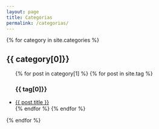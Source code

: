 ```yaml
---
layout: page
title: Categorias
permalink: /categorias/
---
```

{% for category in site.categories %}
  <h2>{{ category[0]}}</h2>
  <ul>
    {% for post in category[1] %}
        {% for post in site.tag %}
          <h3>{{ tag[0]}}</h3>
            <li><a href="{{ post.url }}">{{ post.title }}</a></li>
        {% endfor %}
    {% endfor %}
  </ul>
{% endfor %}
